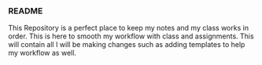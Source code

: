 ### README

This Repository is a perfect place to keep my notes and my class works in order. This is here to smooth my workflow with class and assignments.
This will contain all I will be making changes such as adding templates to help my workflow as well.
